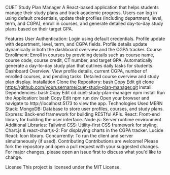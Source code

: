 CUET Study Plan Manager
A React-based application that helps students manage their study plans and track academic progress. Users can log in using default credentials, update their profiles (including department, level, term, and CGPA), enroll in courses, and generate detailed day-to-day study plans based on their target GPA.

Features
User Authentication:
Login using default credentials.
Profile update with department, level, term, and CGPA fields.
Profile details update dynamically in both the dashboard overview and the CGPA tracker.
Course Enrollment:
Enroll in courses by providing details such as course name, course code, course credit, CT number, and target GPA.
Automatically generate a day-to-day study plan that outlines daily tasks for students.
Dashboard Overview:
View profile details, current CGPA, number of enrolled courses, and pending tasks.
Detailed course overview and study plan display.
Installation
Clone the Repository:
bash
Copy
Edit
git clone https://github.com/yourusername/cuet-study-plan-manager.git
Install Dependencies:
bash
Copy
Edit
cd cuet-study-plan-manager
npm install
Run the Application:
bash
Copy
Edit
npm run dev
Open your browser and navigate to http://localhost:5173 to view the app.
Technologies Used
MERN Stack:
MongoDB: Database to store user profiles, courses, and study plans.
Express: Back-end framework for building RESTful APIs.
React: Front-end library for building the user interface.
Node.js: Server runtime environment.
Additional Libraries:
Tailwind CSS: Utility-first CSS framework for styling.
Chart.js & react-chartjs-2: For displaying charts in the CGPA tracker.
Lucide React: Icon library.
Concurrently: To run the client and server simultaneously (if used).
Contributing
Contributions are welcome! Please fork the repository and open a pull request with your suggested changes. For major changes, please open an issue first to discuss what you'd like to change.

License
This project is licensed under the MIT License.
